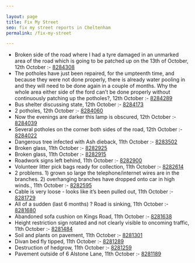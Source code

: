 ```yaml
---

layout: page
title: Fix My Street
seo: fix my street reports in Cheltenham
permalink: /fix-my-street

---
```


<!-- fix_marker starts -->

- Broken side of the road where I had a tyre damaged in an unmarked area of the road which is going to be patched up on the 13th of October, 12th October :- [8284308](https://www.fixmystreet.com/report/8284308)
- The potholes have just been repaired, for the umpteenth time, and because they were not done properly, there is already water pooling in and they will need to be done again in a couple of months. Why the whole area either side of the ford can’t be done properly without continuously patching up the potholes?, 12th October :- [8284289](https://www.fixmystreet.com/report/8284289)
- Bus shelter discussing state, 12th October :- [8284173](https://www.fixmystreet.com/report/8284173)
- 2 potholes, 12th October :- [8284060](https://www.fixmystreet.com/report/8284060)
- Now the evenings are darker this lamp is obscured, 12th October :- [8284039](https://www.fixmystreet.com/report/8284039)
- Several potholes on the corner both sides of the road, 12th October :- [8284022](https://www.fixmystreet.com/report/8284022)
- Dangerous tree infected with Ash dieback, 11th October :- [8283502](https://www.fixmystreet.com/report/8283502)
- Broken glass, 11th October :- [8282925](https://www.fixmystreet.com/report/8282925)
- Broken glass, 11th October :- [8282915](https://www.fixmystreet.com/report/8282915)
- Roadwork signs left behind, 11th October :- [8282900](https://www.fixmystreet.com/report/8282900)
- Volunteer litter pick bags ready for collection, 11th October :- [8282614](https://www.fixmystreet.com/report/8282614)
- 2 problems. 1) grown so large the telephone/internet wires are in the branches. 2) overhanging branches have dropped onto car in high winds., 11th October :- [8282595](https://www.fixmystreet.com/report/8282595)
- Cable is very loose - looks like it’s been pulled out, 11th October :- [8281729](https://www.fixmystreet.com/report/8281729)
- All of a sudden (last 6 months) ? Road is sinking, 11th October :- [8281680](https://www.fixmystreet.com/report/8281680)
- Abandoned sofa cushion on Kings Road, 11th October :- [8281638](https://www.fixmystreet.com/report/8281638)
- Height restriction sign rotated and not clearly visible to oncoming traffic, 11th October :- [8281484](https://www.fixmystreet.com/report/8281484)
- Soil and plants on pavement, 11th October :- [8281301](https://www.fixmystreet.com/report/8281301)
- Divan bed fly tipped, 11th October :- [8281289](https://www.fixmystreet.com/report/8281289)
- Destruction of hedgrow, 11th October :- [8281259](https://www.fixmystreet.com/report/8281259)
- Pavement outside of 6 Alstone Lane, 11th October :- [8281189](https://www.fixmystreet.com/report/8281189)

<!-- fix_marker ends -->